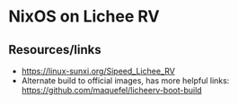 # NixOS on Lichee RV

## Resources/links
- https://linux-sunxi.org/Sipeed_Lichee_RV
- Alternate build to official images, has more helpful links: https://github.com/maquefel/licheerv-boot-build
